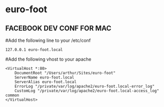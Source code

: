 euro-foot
=========

FACEBOOK DEV CONF FOR MAC
-------------------------

#Add the following line to your /etc/conf

    127.0.0.1 euro-foot.local

#Add the following vhost to your apache

    <VirtualHost *:80>
        DocumentRoot "/Users/arthur/Sites/euro-foot"
        ServerName euro-foot.local
        ServerAlias euro-foot.local
        ErrorLog "/private/var/log/apache2/euro-foot.local-error_log"
        CustomLog "/private/var/log/apache2/euro-foot.local-access_log" common
    </VirtualHost>
